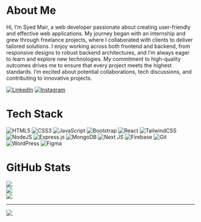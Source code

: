 # About Me
Hi, I’m Syed Mair, a web developer passionate about creating user-friendly and effective web applications. My journey began with an internship and grew through freelance projects, where I collaborated with clients to deliver tailored solutions. I enjoy working across both frontend and backend, from responsive designs to robust backend architectures, and I’m always eager to learn and explore new technologies. My commitment to high-quality outcomes drives me to ensure that every project meets the highest standards. I’m excited about potential collaborations, tech discussions, and contributing to innovative projects.


[![LinkedIn](https://img.shields.io/badge/LinkedIn-%230077B5.svg?logo=linkedin&logoColor=white)](https://linkedin.com/in/syedmair)  [![Instagram](https://img.shields.io/badge/Instagram-%23E4405F.svg?logo=Instagram&logoColor=white)](https://instagram.com/mairfarooq21)

# Tech Stack
![HTML5](https://img.shields.io/badge/html5-%23E34F26.svg?style=for-the-badge&logo=html5&logoColor=white) ![CSS3](https://img.shields.io/badge/css3-%231572B6.svg?style=for-the-badge&logo=css3&logoColor=white) ![JavaScript](https://img.shields.io/badge/javascript-%23323330.svg?style=for-the-badge&logo=javascript&logoColor=%23F7DF1E) ![Bootstrap](https://img.shields.io/badge/bootstrap-%238511FA.svg?style=for-the-badge&logo=bootstrap&logoColor=white) ![React](https://img.shields.io/badge/react-%2320232a.svg?style=for-the-badge&logo=react&logoColor=%2361DAFB) ![TailwindCSS](https://img.shields.io/badge/tailwindcss-%2338B2AC.svg?style=for-the-badge&logo=tailwind-css&logoColor=white) ![NodeJS](https://img.shields.io/badge/node.js-6DA55F?style=for-the-badge&logo=node.js&logoColor=white) ![Express.js](https://img.shields.io/badge/express.js-%23404d59.svg?style=for-the-badge&logo=express&logoColor=%2361DAFB) ![MongoDB](https://img.shields.io/badge/MongoDB-%234ea94b.svg?style=for-the-badge&logo=mongodb&logoColor=white) ![Next JS](https://img.shields.io/badge/Next-black?style=for-the-badge&logo=next.js&logoColor=white) ![Firebase](https://img.shields.io/badge/firebase-%23039BE5.svg?style=for-the-badge&logo=firebase) ![Git](https://img.shields.io/badge/git-%23F05033.svg?style=for-the-badge&logo=git&logoColor=white) ![WordPress](https://img.shields.io/badge/WordPress-%23117AC9.svg?style=for-the-badge&logo=WordPress&logoColor=white) ![Figma](https://img.shields.io/badge/figma-%23F24E1E.svg?style=for-the-badge&logo=figma&logoColor=white)
# GitHub Stats
![](https://github-readme-stats.vercel.app/api?username=mairfarooq21&theme=dark&hide_border=false&include_all_commits=false&count_private=false)<br/>
![](https://github-readme-streak-stats.herokuapp.com/?user=mairfarooq21&theme=dark&hide_border=false)<br/>
![](https://github-readme-stats.vercel.app/api/top-langs/?username=mairfarooq21&theme=dark&hide_border=false&include_all_commits=false&count_private=false&layout=compact)

---
[![](https://visitcount.itsvg.in/api?id=mairfarooq21&icon=0&color=9)](https://visitcount.itsvg.in)

<!-- Proudly created with GPRM ( https://gprm.itsvg.in ) -->
